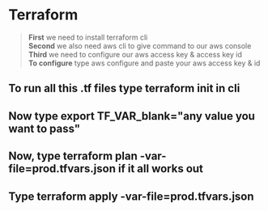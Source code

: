 # Terraform
> **First** we need to install terraform cli\
> **Second** we also need aws cli to give command to our aws console\
> **Third** we need to configure our aws access key & access key id\
> **To configure** type aws configure and paste your aws access key & id

## To run all this .tf files type terraform init in cli
## Now type export TF_VAR_blank="any value you want to pass"
## Now, type terraform plan -var-file=prod.tfvars.json if it all works out 
## Type terraform apply -var-file=prod.tfvars.json